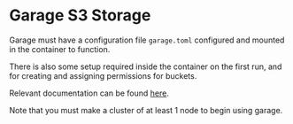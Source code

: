 # Garage S3 Storage

Garage must have a configuration file `garage.toml` configured and mounted in the container to function.

There is also some setup required inside the container on the first run, and
for creating and assigning permissions for buckets.

Relevant documentation can be found [here](https://garagehq.deuxfleurs.fr/documentation/quick-start/).

Note that you must make a cluster of at least 1 node to begin using garage.
